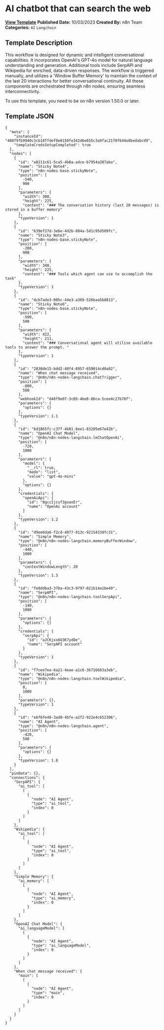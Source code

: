 # AI chatbot that can search the web

**[View Template](https://n8n.io/workflows/1959-/)**  **Published Date:** 10/03/2023  **Created By:** n8n Team  **Categories:** `AI` `Langchain`  

## Template Description

This workflow is designed for dynamic and intelligent conversational capabilities. It incorporates OpenAI's GPT-4o model for natural language understanding and generation. Additional tools include SerpAPI and Wikipedia for enriched, data-driven responses. The workflow is triggered manually, and utilizes a 'Window Buffer Memory' to maintain the context of the last 20 interactions for better conversational continuity. All these components are orchestrated through n8n nodes, ensuring seamless interconnectivity.

To use this template, you need to be on n8n version 1.50.0 or later.

## Template JSON

```
{
  "meta": {
    "instanceId": "408f9fb9940c3cb18ffdef0e0150fe342d6e655c3a9fac21f0f644e8bedabcd9",
    "templateCredsSetupCompleted": true
  },
  "nodes": [
    {
      "id": "a8211c61-5ca5-4b0a-adce-b7954a387aba",
      "name": "Sticky Note4",
      "type": "n8n-nodes-base.stickyNote",
      "position": [
        -540,
        900
      ],
      "parameters": {
        "width": 300,
        "height": 225,
        "content": "### The conversation history (last 20 messages) is stored in a buffer memory"
      },
      "typeVersion": 1
    },
    {
      "id": "639ef27d-3e6e-4d2b-804a-5d1c95d509fc",
      "name": "Sticky Note3",
      "type": "n8n-nodes-base.stickyNote",
      "position": [
        -200,
        900
      ],
      "parameters": {
        "width": 340,
        "height": 225,
        "content": "### Tools which agent can use to accomplish the task"
      },
      "typeVersion": 1
    },
    {
      "id": "dcb7ade3-005c-44e3-a369-526baa5b8813",
      "name": "Sticky Note6",
      "type": "n8n-nodes-base.stickyNote",
      "position": [
        -500,
        500
      ],
      "parameters": {
        "width": 422,
        "height": 211,
        "content": "### Conversational agent will utilise available tools to answer the prompt. "
      },
      "typeVersion": 1
    },
    {
      "id": "2830de15-bdd2-48f4-8957-659014cd0a82",
      "name": "When chat message received",
      "type": "@n8n/n8n-nodes-langchain.chatTrigger",
      "position": [
        -800,
        580
      ],
      "webhookId": "d48f9e07-3c05-4be8-86ca-5cee4c27b78f",
      "parameters": {
        "options": {}
      },
      "typeVersion": 1.1
    },
    {
      "id": "bd1865fc-c37f-4b81-8ee1-83205e67e42b",
      "name": "OpenAI Chat Model",
      "type": "@n8n/n8n-nodes-langchain.lmChatOpenAi",
      "position": [
        -720,
        1000
      ],
      "parameters": {
        "model": {
          "__rl": true,
          "mode": "list",
          "value": "gpt-4o-mini"
        },
        "options": {}
      },
      "credentials": {
        "openAiApi": {
          "id": "8gccIjcuf3gvaoEr",
          "name": "OpenAi account"
        }
      },
      "typeVersion": 1.2
    },
    {
      "id": "d9ee6da6-f2cd-4077-913c-9215433dfc31",
      "name": "Simple Memory",
      "type": "@n8n/n8n-nodes-langchain.memoryBufferWindow",
      "position": [
        -440,
        1000
      ],
      "parameters": {
        "contextWindowLength": 20
      },
      "typeVersion": 1.3
    },
    {
      "id": "fe8ddba3-37ba-43c3-9797-021b14a1be49",
      "name": "SerpAPI",
      "type": "@n8n/n8n-nodes-langchain.toolSerpApi",
      "position": [
        -140,
        1000
      ],
      "parameters": {
        "options": {}
      },
      "credentials": {
        "serpApi": {
          "id": "aJCKjxx6U3K7ydDe",
          "name": "SerpAPI account"
        }
      },
      "typeVersion": 1
    },
    {
      "id": "f7cee7ea-6a21-4eae-a1c6-36716683a3eb",
      "name": "Wikipedia",
      "type": "@n8n/n8n-nodes-langchain.toolWikipedia",
      "position": [
        0,
        1000
      ],
      "parameters": {},
      "typeVersion": 1
    },
    {
      "id": "e6f6fe48-3ad0-4bfe-a2f2-922e4c652306",
      "name": "AI Agent",
      "type": "@n8n/n8n-nodes-langchain.agent",
      "position": [
        -420,
        580
      ],
      "parameters": {
        "options": {}
      },
      "typeVersion": 1.8
    }
  ],
  "pinData": {},
  "connections": {
    "SerpAPI": {
      "ai_tool": [
        [
          {
            "node": "AI Agent",
            "type": "ai_tool",
            "index": 0
          }
        ]
      ]
    },
    "Wikipedia": {
      "ai_tool": [
        [
          {
            "node": "AI Agent",
            "type": "ai_tool",
            "index": 0
          }
        ]
      ]
    },
    "Simple Memory": {
      "ai_memory": [
        [
          {
            "node": "AI Agent",
            "type": "ai_memory",
            "index": 0
          }
        ]
      ]
    },
    "OpenAI Chat Model": {
      "ai_languageModel": [
        [
          {
            "node": "AI Agent",
            "type": "ai_languageModel",
            "index": 0
          }
        ]
      ]
    },
    "When chat message received": {
      "main": [
        [
          {
            "node": "AI Agent",
            "type": "main",
            "index": 0
          }
        ]
      ]
    }
  }
}
```
